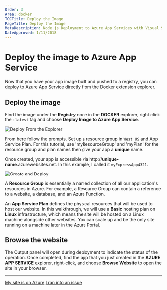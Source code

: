 ```yaml
---
Order: 3
Area: docker
TOCTitle: Deploy the Image
PageTitle: Deploy the Image
MetaDescription: Node.js Deployment to Azure App Services with Visual Studio Code
DateApproved: 1/11/2018
---
```

# Deploy the image to Azure App Service

Now that you have your app image built and pushed to a registry, you can deploy to Azure App Service directly from the Docker extension  explorer.

## Deploy the image

Find the image under the **Registry** node in the **DOCKER** explorer, right click the `:latest` tag and choose **Deploy Image to Azure App Service**.

![Deploy From the Explorer](images/docker-extension/deploy-menu.png)

From here follow the prompts. Set up a resource group in `West US` and App Service Plan. For this tutorial, use 'myResourceGroup' and 'myPlan' for the resource group and plan names then give your app a **unique** name.

Once created, your app is accessible via http://**unique-name**.azurewebsites.net. In this example, I called it `myExpressApp4321`.

![Create and Deploy](images/docker-extension/create.gif)

A **Resource Group** is essentially a named collection of all our application's resources in Azure. For example, a Resource Group can contain a reference to a website, a database, and an Azure Function.

An **App Service Plan** defines the physical resources that will be used to host our website. In this walkthrough, we will use a **Basic** hosting plan on **Linux** infrastructure, which means the site will be hosted on a Linux machine alongside other websites. You can scale up and be the only site running on a machine later in the Azure Portal.

## Browse the website

The Output panel will open during deployment to indicate the status of the operation. Once completed, find the app that you just created in the **AZURE APP SERVICE** explorer, right-click, and choose **Browse Website** to open the site in your browser.

----

<a class="tutorial-next-btn" href="/tutorials/docker-extension/tailing-logs">My site is on Azure</a> <a class="tutorial-feedback-btn" onclick="reportIssue('docker-extension', 'deploy-app')" href="javascript:void(0)">I ran into an issue</a>
